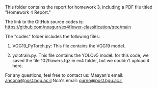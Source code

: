 This folder contains the report for homework 3, including a PDF file titled "Homework 4 Report."


The link to the GitHub source codes is:
https://github.com/noagurr/ex4flower-classification/tree/main



The "codes" folder includes the following files:
1) VGG19_PyTorch.py: This file contains the VGG19 model.

2) yolotrain.py: This file contains the YOLOv5 model.
   for this code, we saved the file 102flowers.tgz in ex4 folder, but we couldn't upload it here.



For any questions, feel free to contact us:
Maayan's email: ancona@post.bgu.ac.il
Noa's email: gurno@post.bgu.ac.il
